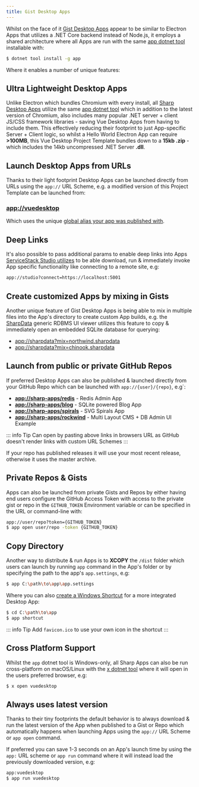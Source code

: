 ```yaml
---
title: Gist Desktop Apps
---
```


Whilst on the face of it [Gist Desktop Apps](https://sharpscript.net/sharp-apps/gist-desktop-apps) appear to be similar to 
Electron Apps that utilizes a .NET Core backend instead of Node.js, it employs a shared architecture where
all Apps are run with the same [app dotnet tool](https://docs.servicestack.net/netcore-windows-desktop) installable with:

```bash
$ dotnet tool install -g app
```

Where it enables a number of unique features: 

## Ultra Lightweight Desktop Apps

Unlike Electron which bundles Chromium with every install, all [Sharp Desktop Apps](https://sharpscript.net/sharp-apps/) utilize the same 
[app dotnet tool](https://docs.servicestack.net/netcore-windows-desktop) which in addition to the 
latest version of Chromium, also includes many popular .NET server + client JS/CSS framework libraries - 
saving Vue Desktop Apps from having to include them. This effectively reducing their footprint to just App-specific Server + Client logic, 
so whilst a Hello World Electron App can require **>100MB**, this Vue Desktop Project Template bundles down 
to a **15kb .zip** - which includes the 14kb uncompressed .NET Server **.dll**. 

## Launch Desktop Apps from URLs

Thanks to their light footprint Desktop Apps can be launched directly from URLs using the `app://` URL Scheme, e.g.
a modified version of this Project Template can be launched from:

<h3><a href="app://vuedesktop">app://vuedesktop</a></h3>

Which uses the unique [global alias your app was published with](https://sharpscript.net/sharp-apps/gist-desktop-apps#publishing-gist-apps). 

## Deep Links

It's also possible to pass additional params to enable deep links into Apps 
[ServiceStack Studio utilizes](https://docs.servicestack.net/studio#starting-servicestack-studio)
to be able download, run & immediately invoke App specific functionality like connecting to a remote site, e.g:

```bash
app://studio?connect=https://localhost:5001
```

## Create customized Apps by mixing in Gists

Another unique feature of Gist Desktop Apps is being able to mix in multiple files into the App's directory to
create custom App builds, e.g. the [SharpData](https://sharpscript.net/sharp-apps/sharpdata) generic RDBMS UI viewer
utilizes this feature to copy & immediately open an embedded SQLite database for querying: 

 - [app://sharpdata?mix=northwind.sharpdata](app://sharpdata?mix=northwind.sharpdata)
 - [app://sharpdata?mix=chinook.sharpdata](app://sharpdata?mix=chinook.sharpdata)

## Launch from public or private GitHub Repos

If preferred Desktop Apps can also be published & launched directly from your GitHub Repo which can be launched with `app://{user}/{repo}`, e.g`:

- **[app://sharp-apps/redis](app://sharp-apps/redis)** - Redis Admin App 
- **[app://sharp-apps/blog](app://sharp-apps/blog)** - SQLite powered Blog App 
- **[app://sharp-apps/spirals](app://sharp-apps/spirals)** - SVG Spirals App
- **[app://sharp-apps/rockwind](app://sharp-apps/rockwind)** - Multi Layout CMS + DB Admin UI Example

::: info Tip
Can open by pasting above links in browsers URL as GitHub doesn't render links with custom URL Schemes
:::

If your repo has published releases it will use your most recent release, otherwise it uses the master archive. 

## Private Repos & Gists

Apps can also be launched from private Gists and Repos by either having end users configure the GitHub Access Token
with access to the private gist or repo in the `GITHUB_TOKEN` Environment variable or can be specified in the URL
or command-line with: 

```bash
app://user/repo?token={GITHUB_TOKEN}
$ app open user/repo -token {GITHUB_TOKEN}
```

## Copy Directory

Another way to distribute & run Apps is to **XCOPY** the `/dist` folder which users can launch by running `app` command in 
the App's folder or by specifying the path to the app's `app.settings`, e.g: 

```bash
$ app C:\path\to\app\app.settings
```

Where you can also [create a Windows Shortcut](https://docs.servicestack.net/netcore-windows-desktop#create-windows-desktop-shortcuts) 
for a more integrated Desktop App: 

```bash
$ cd C:\path\to\app
$ app shortcut
```

::: info Tip
Add `favicon.ico` to use your own icon in the shortcut
:::

## Cross Platform Support

Whilst the `app` dotnet tool is Windows-only, all Sharp Apps can also be run cross-platform on macOS/Linux with the 
[x dotnet tool](https://docs.servicestack.net/dotnet-tool) where it will open in the users preferred browser, e.g:

```bash
$ x open vuedesktop 
```

## Always uses latest version

Thanks to their tiny footprints the default behavior is to always download & run the latest version of the App when 
published to a Gist or Repo which automatically happens when launching Apps using the `app://` URL Scheme or `app open` command.

If preferred you can save 1-3 seconds on an App's launch time by using the `app:` URL scheme or `app run` command where
it will instead load the previously downloaded version, e.g:

```bash
app:vuedesktop
$ app run vuedesktop
```
